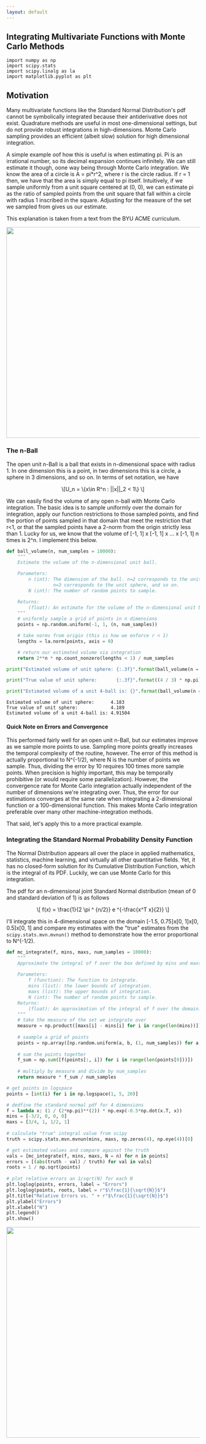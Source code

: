 ```yaml
---
layout: default
---
```


## Integrating Multivariate Functions with Monte Carlo Methods

<script type="text/javascript" async="" src="https://cdnjs.cloudflare.com/ajax/libs/mathjax/2.7.4/MathJax.js?config=TeX-MML-AM_CHTML"></script>  


```
import numpy as np
import scipy.stats 
import scipy.linalg as la 
import matplotlib.pyplot as plt 
```


## Motivation

Many multivariate functions like the Standard Normal Distribution's pdf cannot be symbolically integrated because their antiderivative does not exist. Quadrature methods are useful in most one-dimensional settings, but do not provide robust integrations in high-dimensions. Monte Carlo sampling provides an efficient (albeit slow) solution for high dimensional integration. 

A simple example oof how this is useful is when estimating pi. Pi is an irrational number, so its decimal expansion continues infinitely. We can still estimate it though, oone way being through Monte Carlo integration. We know the area of a circle is A = pi*r^2, where r is the circle radius. If r = 1 then, we have that the area is simply equal to pi itself. Intuitively, if we sample uniformly from a unit square centered at (0, 0), we can estimate pi as the ratio of sampled points from the unit square that fall within a circle with radius 1 inscribed in the square. Adjusting for the measure of the set we sampled from gives us our estimate. 

This explanation is taken from a text from the BYU ACME curriculum. 

<img src="integration.jpg" width="900" height="550"> 



### The n-Ball 

The open unit n-Ball is a ball that exists in n-dimensional space with radius 1. In one dimension this is a point, in two dimensions this is a circle, a sphere in 3 dimensions, and so on. In terms of set notation, we have 

<p><span class="math display">\[U_n = \{x\in R^n : ||x||_2 < 1\} \]</span></p> 

We can easily find the volume of any open n-ball with Monte Carlo integration. The basic idea is to sample uniformly over the domain for integration, apply our function restrictions to those sampled points, and find the portion of points sampled in that domain that meet the restriction that r<1, or that the sampled points have a 2-norm from the origin strictly less than 1. Lucky for us, we know that the volume of [-1, 1] x [-1, 1] x ... x [-1, 1] n times is 2^n. I implement this below. 

```python 
def ball_volume(n, num_samples = 10000):
    """
    Estimate the volume of the n-dimensional unit ball.

    Parameters:
        n (int): The dimension of the ball. n=2 corresponds to the unit circle,
                 n=3 corresponds to the unit sphere, and so on.
        N (int): The number of random points to sample.

    Returns:
        (float): An estimate for the volume of the n-dimensional unit ball.
    """
    # uniformly sample a grid of points in n dimensions 
    points = np.random.uniform(-1, 1, (n, num_samples))  

    # take norms from origin (this is how we enforce r < 1)  
    lengths = la.norm(points, axis = 0)

    # return our estimated volume via integration  
    return 2**n * np.count_nonzero(lengths < 1) / num_samples 
```
```python 
print("Estimated volume of unit sphere: {:.3f}".format(ball_volume(n = 3, N = 10**6)))

print("True value of unit sphere:       {:.3f}".format((4 / 3) * np.pi))

print("Estimated volume of a unit 4-ball is: {}".format(ball_volume(n = 4, N = 10**5))) 
```
```
Estimated volume of unit sphere:      4.183
True value of unit sphere:            4.189
Estimated volume of a unit 4-ball is: 4.91504
```

#### Quick Note on Errors and Convergence 
This performed fairly well for an open unit n-Ball, but our estimates improve as we sample more points to use. Sampling more points greatly increases the temporal complexity of the routine, however. The error of this method is actually proportional to N^(-1/2), where N
is the number of points we sample. Thus, dividing the error by 10 requires 100 times more sample points. When precision is highly important, this may be temporally prohibitive (or would require some parallelization). However, the convergence rate for Monte Carlo integration actually independent of the number of dimensions we're integrating over. Thus, the error for our estimations converges at the same rate when integrating a 2-dimensional function or a 100-dimensional function. This makes Monte Carlo integration preferable over many other machine-integration methods. 

That said, let's apply this to a more practical example.

### Integrating the Standard Normal Probability Density Function 

The Normal Distribution appears all over the place in applied mathematics, statistics, machine learning, and virtually all other quantitative fields. Yet, it has no closed-form solution for its Cumulative Distribution Function, which is the integral of its PDF. Luckily, we can use Monte Carlo for this integration. 

The pdf for an n-dimensional joint Standard Normal distribution (mean of 0 and standard deviation of 1) is as follows 

<p><span class="math display">\[ f(x) = \frac{1}{2 \pi ^ {n/2}} e ^{-\frac{x^T x}{2}} \]</span></p> 


I'll integrate this in 4-dimensional space on the domain [-1.5, 0.75]x[0, 1]x[0, 0.5]x[0, 1] and compare my estimates with the "true" estimates from the `scipy.stats.mvn.mvnun()` method to demonstrate how the error proportional to N^(-1/2). 

```python 
def mc_integrate(f, mins, maxs, num_samples = 10000):
    """
    Approximate the integral of f over the box defined by mins and maxs.

    Parameters:
        f (function): The function to integrate. 
        mins (list): the lower bounds of integration.
        maxs (list): the upper bounds of integration.
        N (int): The number of random points to sample.
    Returns:
        (float): An approximation of the integral of f over the domain.
    """
    # take the measure of the set we integrate over
    measure = np.product([maxs[i] - mins[i] for i in range(len(mins))])
    
    # saample a grid of points  
    points = np.array([np.random.uniform(a, b, (1, num_samples)) for a, b in zip(mins, maxs)])[:, 0]
    
    # sum the points together 
    f_sum = np.sum([f(points[:, i]) for i in range(len(points[0]))])
    
    # multiply by measure and divide by num_samples 
    return measure * f_sum / num_samples  
```

```python 
# get points in logspace 
points = [int(i) for i in np.logspace(1, 5, 20)] 

# dedfine the standard normal pdf for 4 dimensions 
f = lambda x: (1 / (2*np.pi)**(2)) * np.exp(-0.5*np.dot(x.T, x)) 
mins = [-3/2, 0, 0, 0] 
maxs = [3/4, 1, 1/2, 1]  
    
# calculate "true" integral value from scipy 
truth = scipy.stats.mvn.mvnun(mins, maxs, np.zeros(4), np.eye(4))[0]  

# get estimated values and compare against the truth 
vals = [mc_integrate(f, mins, maxs, N = n) for n in points] 
errors = [(abs(truth - val) / truth) for val in vals] 
roots = 1 / np.sqrt(points)   
    
# plot relative errors an 1/sqrt(N) for each N 
plt.loglog(points, errors, label = "Errors")
plt.loglog(points, roots, label = r"$\frac{1}{\sqrt{N}}$")
plt.title("Relative Errors vs. " + r"$\frac{1}{\sqrt{N}}$")
plt.ylabel("Errors")
plt.xlabel("N")
plt.legend()
plt.show()
```

<img src="relative_errors.jpg" width="900" height="550"> 




